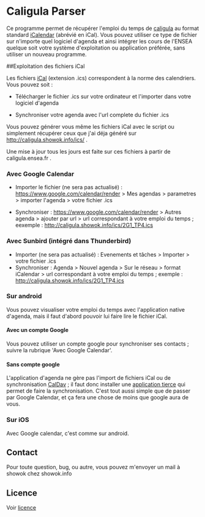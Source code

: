 # Caligula Parser
Ce programme permet de récupérer l'emploi du temps de [caligula](http://caligula.ensea.fr) au format standard [iCalendar](http://fr.wikipedia.org/wiki/ICalendar) (abrévié en iCal). Vous pouvez utiliser ce type de fichier sur n'importe quel logiciel d'agenda et ainsi intégrer les cours de l'ENSEA quelque soit votre système d'exploitation ou application préférée, sans utiliser un nouveau programme. 

##Exploitation des fichiers iCal

Les fichiers [iCal](http://en.wikipedia.org/wiki/ICalendar) (extension .ics) correspondent à la norme des calendriers. Vous pouvez soit :

* Télécharger le fichier .ics sur votre ordinateur et l'importer dans votre logiciel d'agenda

* Synchroniser votre agenda avec l'url complete du fichier .ics

Vous pouvez générer vous même les fichiers iCal avec le script ou simplement récupérer ceux que j'ai déja généré sur http://caligula.showok.info/ics/ . 

Une mise à jour tous les jours est faite sur ces fichiers à partir de caligula.ensea.fr .

### Avec Google Calendar

* Importer le fichier (ne sera pas actualisé) :  https://www.google.com/calendar/render > Mes agendas > parametres > importer l'agenda > votre fichier .ics 

* Synchroniser : https://www.google.com/calendar/render > Autres agenda > ajouter par url > url correspondant à votre emploi du temps ; eexemple :  http://caligula.showok.info/ics/2G1_TP4.ics

### Avec Sunbird (intégré dans Thunderbird)

* Importer (ne sera pas actualisé) : Evenements et tâches > Importer > votre fichier .ics 
* Synchroniser : Agenda > Nouvel agenda > Sur le réseau > format iCalendar > url correspondant à votre emploi du temps ; exemple : http://caligula.showok.info/ics/2G1_TP4.ics

### Sur android

Vous pouvez visualiser votre emploi du temps avec l'application native d'agenda, mais il faut d'abord pouvoir lui faire lire le fichier iCal.

#### Avec un compte Google

Vous pouvez utiliser un compte google pour synchroniser ses contacts ; suivre la rubrique 'Avec Google Calendar'.

#### Sans compte google

L'application d'agenda ne gère pas l'import de fichiers iCal ou de synchronisation [CalDav](http://fr.wikipedia.org/wiki/CalDAV) ; il faut donc installer une [application tierce](https://play.google.com/store/apps/details?id=org.kc.and.ical&hl=fr) qui permet de faire la synchronisation. C'est tout aussi simple que de passer par Google Calendar, et ça fera une chose de moins que google aura de vous.

### Sur iOS

Avec Google calendar, c'est comme sur android.



## Contact 

Pour toute question, bug, ou autre, vous pouvez m'envoyer un mail à showok chez showok.info

## Licence
Voir [licence](https://github.com/show0k/caligula/blob/master/LICENCE)


